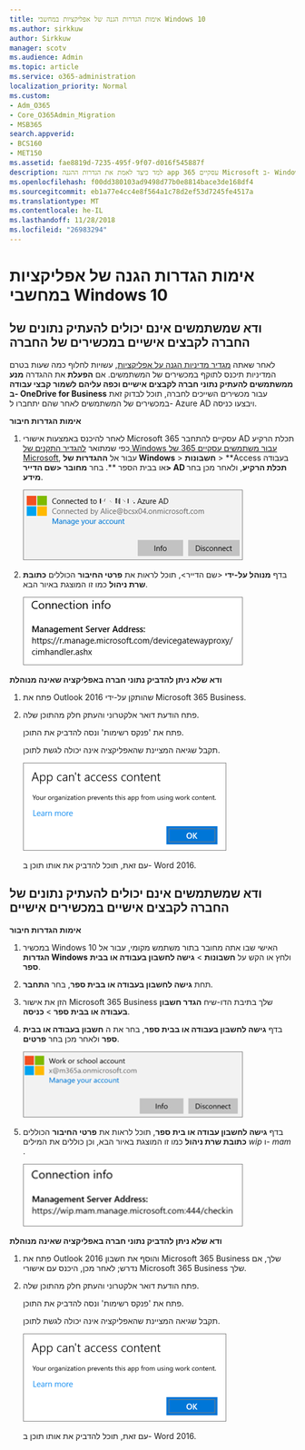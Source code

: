 ```yaml
---
title: אימות הגדרות הגנה של אפליקציות במחשבי Windows 10
ms.author: sirkkuw
author: Sirkkuw
manager: scotv
ms.audience: Admin
ms.topic: article
ms.service: o365-administration
localization_priority: Normal
ms.custom:
- Adm_O365
- Core_O365Admin_Migration
- MSB365
search.appverid:
- BCS160
- MET150
ms.assetid: fae8819d-7235-495f-9f07-d016f545887f
description: למד כיצד לאמת את הגדרות ההגנה app עסקיים 365 Microsoft ב- Windows 10 התקנים.
ms.openlocfilehash: f00dd380103ad9498d77b0e8814bace3de168df4
ms.sourcegitcommit: eb1a77e4cc4e8f564a1c78d2ef53d7245fe4517a
ms.translationtype: MT
ms.contentlocale: he-IL
ms.lasthandoff: 11/28/2018
ms.locfileid: "26983294"
---
```

# <a name="validate-app-protection-settings-on-windows-10-pcs"></a>אימות הגדרות הגנה של אפליקציות במחשבי Windows 10

## <a name="verify-that-users-cannot-copy-company-data-to-personal-files-on-corporate-devices"></a>ודא שמשתמשים אינם יכולים להעתיק נתונים של החברה לקבצים אישיים במכשירים של החברה

לאחר שאתה [מגדיר מדיניות הגנה על אפליקציות](protection-settings-for-windows-10-devices.md), עשויות לחלוף כמה שעות בטרם המדיניות תיכנס לתוקף במכשירים של המשתמשים. אם **הפעלת** את ההגדרה **מנע ממשתמשים להעתיק נתוני חברה לקבצים אישיים וכפה עליהם לשמור קבצי עבודה ב- OneDrive for Business** עבור מכשירים השייכים לחברה, תוכל לבדוק זאת במכשירים של המשתמשים לאחר שהם יתחברו ל- Azure AD ויבצעו כניסה. 
  
 **אימות הגדרות חיבור**
  
1. לאחר להיכנס באמצעות אישורי Microsoft 365 עסקיים להתחבר AD תכלת הרקיע כפי שמתואר [להגדיר התקנים של Windows עבור משתמשים עסקיים 365 של Microsoft](set-up-windows-devices.md), עבור אל **ההגדרות של Windows** \> **חשבונות** \> **Access בעבודה או בבית הספר **. בחר **מחובר \<שם הדייר\> AD תכלת הרקיע**, ולאחר מכן בחר **מידע**.
    
    ![Click or tap Info on the Connected to Azure AD dialog.](media/a36ede2b-d1a0-4d4e-8ea7-af39b4b63890.png)
  
2. בדף **מנוהל על-ידי** \<שם הדייר\>, תוכל לראות את **פרטי החיבור** הכוללים **כתובת שרת ניהול** כמו זו המוצגת באיור הבא. 
    
    ![Managed by page shows connection info of the device manager URL.](media/47515a8e-2d0c-4bea-99f0-6b2545b88a11.png)
  
 **ודא שלא ניתן להדביק נתוני חברה באפליקציה שאינה מנוהלת**
  
1. פתח את Outlook 2016 שהותקן על-ידי Microsoft 365 Business.
    
2. פתח הודעת דואר אלקטרוני והעתק חלק מהתוכן שלה.
    
    פתח את 'פנקס רשימות' ונסה להדביק את התוכן.
    
    תקבל שגיאה המציינת שהאפליקציה אינה יכולה לגשת לתוכן.
    
    ![A dialog that states app can't access content when you paste into an unmanaged app.](media/5e82b154-cf2f-43c8-ae80-b45d8ad80e56.png)
  
    עם זאת, תוכל להדביק את אותו תוכן ב- Word 2016.
    
## <a name="verify-that-users-cannot-copy-company-data-to-personal-files-on-personal-devices"></a>ודא שמשתמשים אינם יכולים להעתיק נתונים של החברה לקבצים אישיים במכשירים אישיים

 **אימות הגדרות חיבור**
  
1. במכשיר Windows 10 האישי שבו אתה מחובר בתור משתמש מקומי, עבור אל **הגדרות Windows** ולחץ או הקש על **חשבונות** \> **גישה לחשבון בעבודה או בבית ספר**.
    
2. תחת **גישה לחשבון בעבודה או בבית ספר**, בחר **התחבר**.
    
3. הזן את אישור Microsoft 365 Business שלך בתיבת הדו-שיח **הגדר חשבון בעבודה או בבית ספר** \> **כניסה**.
    
4. בדף **גישה לחשבון בעבודה או בבית ספר**, בחר את ה **חשבון בעבודה או בבית ספר** ולאחר מכן בחר **פרטים**.
    
    ![Click or tap Info on the Work or school account dalog.](media/63bd8b32-cb32-4afa-8ce0-6070ac403abc.png)
  
5. בדף **גישה לחשבון עבודה או בית ספר**, תוכל לראות את **פרטי החיבור** הכוללים **כתובת שרת ניהול** כמו זו המוצגת באיור הבא, וכן כוללים את המילים  *wip*  ו-  *mam*  . 
    
    ![Managed by page shows connection info URL that includes the words mam and wpi.](media/abd4eaf4-44fa-4538-a3e8-1e0d331dfe1e.png)
  
 **ודא שלא ניתן להדביק נתוני חברה באפליקציה שאינה מנוהלת**
  
1. פתח את Outlook 2016 והוסף את חשבון Microsoft 365 Business שלך, אם נדרש; לאחר מכן, היכנס עם אישורי Microsoft 365 Business שלך.
    
2. פתח הודעת דואר אלקטרוני והעתק חלק מהתוכן שלה.
    
    פתח את 'פנקס רשימות' ונסה להדביק את התוכן.
    
    תקבל שגיאה המציינת שהאפליקציה אינה יכולה לגשת לתוכן.
    
    ![A dialog that states app can't access content when you paste into an unmanaged app.](media/5e82b154-cf2f-43c8-ae80-b45d8ad80e56.png)
  
    עם זאת, תוכל להדביק את אותו תוכן ב- Word 2016.
    

